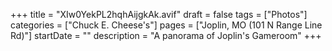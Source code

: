 +++
title = "XIw0YekPL2hqhAijgkAk.avif"
draft = false
tags = ["Photos"]
categories = ["Chuck E. Cheese's"]
pages = ["Joplin, MO (101 N Range Line Rd)"]
startDate = ""
description = "A panorama of Joplin's Gameroom"
+++
